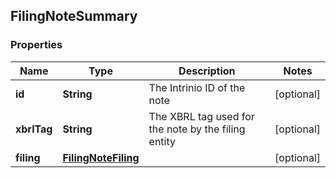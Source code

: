 
## FilingNoteSummary

### Properties
Name | Type | Description | Notes
------------ | ------------- | ------------- | -------------
**id** | **String** | The Intrinio ID of the note |  [optional]
**xbrlTag** | **String** | The XBRL tag used for the note by the filing entity |  [optional]
**filing** | [**FilingNoteFiling**](FilingNoteFiling.md) |  |  [optional]



